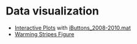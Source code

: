 # Data visualization


 * [Interactive Plots](lab5/interactive-plots.ipynb) with [iButtons_2008-2010.mat](data/iButtons_2008-2010.mat)
 * [Warming Stripes Figure](lab5/warming-stripes.ipynb)
 
 